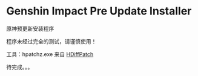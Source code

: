 # Genshin Impact Pre Update Installer
 原神预更新安装程序

程序未经过完全的测试，请谨慎使用！

工具：hpatchz.exe 来自 [HDiffPatch](https://github.com/sisong/HDiffPatch)

待完成。。。
